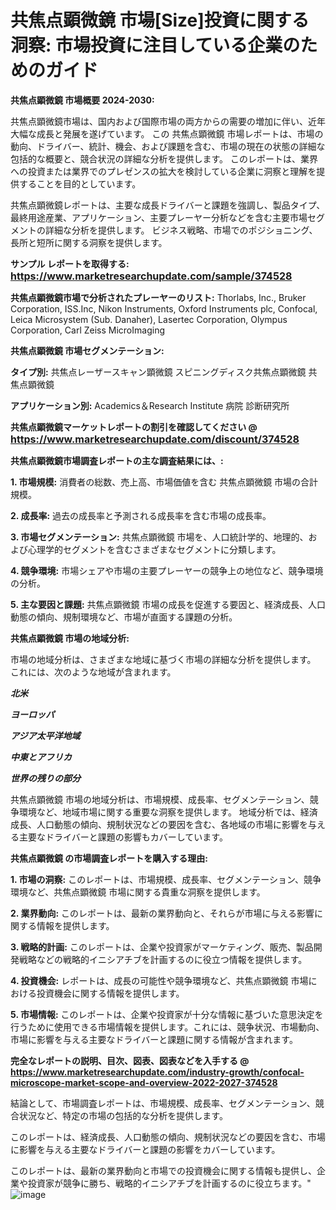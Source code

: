 # 共焦点顕微鏡 市場[Size]投資に関する洞察: 市場投資に注目している企業のためのガイド

<strong>共焦点顕微鏡 市場概要 2024-2030:</strong>

共焦点顕微鏡市場は、国内および国際市場の両方からの需要の増加に伴い、近年大幅な成長と発展を遂げています。 この 共焦点顕微鏡 市場レポートは、市場の動向、ドライバー、統計、機会、および課題を含む、市場の現在の状態の詳細な包括的な概要と、競合状況の詳細な分析を提供します。 このレポートは、業界への投資または業界でのプレゼンスの拡大を検討している企業に洞察と理解を提供することを目的としています。

共焦点顕微鏡レポートは、主要な成長ドライバーと課題を強調し、製品タイプ、最終用途産業、アプリケーション、主要プレーヤー分析などを含む主要市場セグメントの詳細な分析を提供します。 ビジネス戦略、市場でのポジショニング、長所と短所に関する洞察を提供します。



<strong>サンプル レポートを取得する: <a href=https://www.marketresearchupdate.com/sample/374528><font size=3 color=#0000ff>https://www.marketresearchupdate.com/sample/374528</font></a></strong>



<strong>共焦点顕微鏡市場で分析されたプレーヤーのリスト:</strong>
Thorlabs, Inc., Bruker Corporation, ISS.Inc, Nikon Instruments, Oxford Instruments plc, Confocal, Leica Microsystem (Sub. Danaher), Lasertec Corporation, Olympus Corporation, Carl Zeiss MicroImaging



<strong>共焦点顕微鏡 市場セグメンテーション:</strong>



<strong>タイプ別:</strong>
共焦点レーザースキャン顕微鏡
スピニングディスク共焦点顕微鏡
共焦点顕微鏡



<strong>アプリケーション別:</strong>
Academics＆Research Institute
病院
診断研究所



<strong>共焦点顕微鏡マーケットレポートの割引を確認してください @ <a href=https://www.marketresearchupdate.com/discount/374528><font size=3 color=#0000ff>https://www.marketresearchupdate.com/discount/374528</font></a></strong>



<strong>共焦点顕微鏡市場調査レポートの主な調査結果には、:</strong>



<strong>1. 市場規模:</strong> 消費者の総数、売上高、市場価値を含む 共焦点顕微鏡 市場の合計規模。



<strong>2. 成長率:</strong> 過去の成長率と予測される成長率を含む市場の成長率。



<strong>3. 市場セグメンテーション:</strong> 共焦点顕微鏡 市場を、人口統計学的、地理的、および心理学的セグメントを含むさまざまなセグメントに分類します。



<strong>4. 競争環境:</strong> 市場シェアや市場の主要プレーヤーの競争上の地位など、競争環境の分析。



<strong>5. 主な要因と課題:</strong> 共焦点顕微鏡 市場の成長を促進する要因と、経済成長、人口動態の傾向、規制環境など、市場が直面する課題の分析。



<strong>共焦点顕微鏡 市場の地域分析:</strong>

市場の地域分析は、さまざまな地域に基づく市場の詳細な分析を提供します。 これには、次のような地域が含まれます。

<em>

<strong>北米</strong></em>
<em>

<strong>ヨーロッパ</strong></em>
<em>

<strong>アジア太平洋地域</strong></em>
<em>

<strong>中東とアフリカ</strong></em>
<em>

<strong>世界の残りの部分</strong></em>

共焦点顕微鏡 市場の地域分析は、市場規模、成長率、セグメンテーション、競争環境など、地域市場に関する重要な洞察を提供します。 地域分析では、経済成長、人口動態の傾向、規制状況などの要因を含む、各地域の市場に影響を与える主要なドライバーと課題の影響もカバーしています。



<strong>共焦点顕微鏡 の市場調査レポートを購入する理由:</strong>



<strong>1. 市場の洞察:</strong> このレポートは、市場規模、成長率、セグメンテーション、競争環境など、共焦点顕微鏡 市場に関する貴重な洞察を提供します。



<strong>2. 業界動向:</strong> このレポートは、最新の業界動向と、それらが市場に与える影響に関する情報を提供します。



<strong>3. 戦略的計画:</strong> このレポートは、企業や投資家がマーケティング、販売、製品開発戦略などの戦略的イニシアチブを計画するのに役立つ情報を提供します。



<strong>4. 投資機会:</strong> レポートは、成長の可能性や競争環境など、共焦点顕微鏡 市場における投資機会に関する情報を提供します。



<strong>5. 市場情報:</strong> このレポートは、企業や投資家が十分な情報に基づいた意思決定を行うために使用できる市場情報を提供します。これには、競争状況、市場動向、市場に影響を与える主要なドライバーと課題に関する情報が含まれます。



<strong><b>完全なレポートの説明、目次、図表、図表などを入手する @ <a href=https://www.marketresearchupdate.com/industry-growth/confocal-microscope-market-scope-and-overview-2022-2027-374528>https://www.marketresearchupdate.com/industry-growth/confocal-microscope-market-scope-and-overview-2022-2027-374528</a></b></strong>

結論として、市場調査レポートは、市場規模、成長率、セグメンテーション、競合状況など、特定の市場の包括的な分析を提供します。

このレポートは、経済成長、人口動態の傾向、規制状況などの要因を含む、市場に影響を与える主要なドライバーと課題の影響をカバーしています。

このレポートは、最新の業界動向と市場での投資機会に関する情報も提供し、企業や投資家が競争に勝ち、戦略的イニシアチブを計画するのに役立ちます。"
![image](https://github.com/renukap7961/renukap7961/assets/163852544/30cef00c-e251-4f12-9a98-9cd132312f9b)
